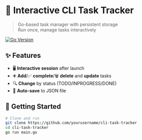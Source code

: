 # 🚀 Interactive CLI Task Tracker

> Go-based task manager with persistent storage  
> Run once, manage tasks interactively

[![Go Version](https://img.shields.io/badge/go-1.20%2B-blue)](https://golang.org)

## ✨ Features
- 🖥️ **Interactive session** after launch
- ➕ **Add**/✅ **complete**/🗑️ **delete** and **update** tasks
- 🔍 **Change** by status (TODO/INPROGRESS/DONE)
- 💾 **Auto-save** to JSON file

## 🚀 Getting Started
```bash
# Clone and run
git clone https://github.com/yourusername/cli-task-tracker
cd cli-task-tracker
go run main.go
